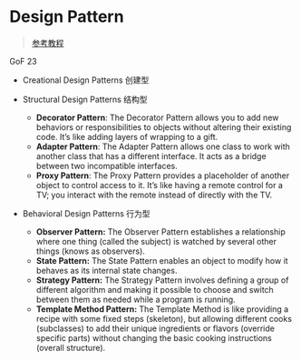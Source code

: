 # Design Pattern

> [参考教程](https://refactoring.guru/design-patterns)

GoF 23

- Creational Design Patterns 创建型
- Structural Design Patterns 结构型
  - **Decorator Pattern**: The Decorator Pattern allows you to add new behaviors or responsibilities to objects without altering their existing code. It’s like adding layers of wrapping to a gift.
  - **Adapter Pattern**: The Adapter Pattern allows one class to work with another class that has a different interface. It acts as a bridge between two incompatible interfaces.
  - **Proxy Pattern**: The Proxy Pattern provides a placeholder of another object to control access to it. It’s like having a remote control for a TV; you interact with the remote instead of directly with the TV.

- Behavioral Design Patterns 行为型
  - **Observer Pattern:** The Observer Pattern establishes a relationship where one thing (called the subject) is watched by several other things (knows as observers).
  - **State Pattern:** The State Pattern enables an object to modify how it behaves as its internal state changes.
  - **Strategy Pattern:** The Strategy Pattern involves defining a group of different algorithm and making it possible to choose and switch between them as needed while a program is running.
  - **Template Method Pattern:** The Template Method is like providing a recipe with some fixed steps (skeleton), but allowing different cooks (subclasses) to add their unique ingredients or flavors (override specific parts) without changing the basic cooking instructions (overall structure).
